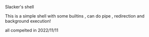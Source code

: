 Slacker's shell

This is a simple shell with some builtins , can do pipe , redirection and background execution!

all compelted in 2022/11/11
